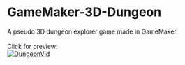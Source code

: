 # GameMaker-3D-Dungeon
A pseudo 3D dungeon explorer game made in GameMaker.\
\
Click for preview:\
[![DungeonVid](https://img.youtube.com/vi/Xmw5LZuqzWQ/0.jpg)](https://www.youtube.com/watch?v=Xmw5LZuqzWQ)
